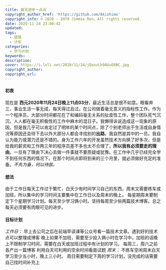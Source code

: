 ```yaml
---
title: 每天进步一点点
copyright_author_href: 'https://github.com/Akishimo'
copyright_info: © 2020 - 2070 Jimmie Ren，All rights reserved.
date: 2020-11-24 23:00:42
updated:
tags:
  - 感悟
  - 计划
categories:
  - 学习计划
keywords:
description:
cover: https://i.loli.net/2020/11/24/jQsozLh9AUuE8BC.jpg
copyright_author:
copyright_url:
---
```


#### 初衷
现在是 **西元2020年11月24日晚上11点03分**，最近生活总是很不如意。眼看奔三，事业生活一事无成，每天得过且过。在公司做着毫无意义的指标性工作。作为一个程序员，大部分时间都花在了和编码毫无关系的扯皮性工作，整个团队死气沉沉，人人都在毫无积极性的工作中麻木的混日子。我懒得诉说造成这一现象的原因，但是我几乎可以肯定过了明年的某个时间点，除了个别老师出于生活或自身情况等原因还会待下去以外大部分人都会寻找别的**出路**，我自然是其中的一员。我自认为能力或潜力还是不错的。身为工作六年的开发虽然技术方向换了好多次，但是给我的薪资和工作两三年的程序员差不多也太不合理了，**所以我有必须要走的理由**。一旦有了理由下决心去做一件事就不要质疑或犹豫。在工作中几乎已经完全学不到任何东西的情况下。在那个时间点即将到来的三个月里，就必须做好充足的准备。*不先为备，何以待敌。*

#### 想法
由于工作日每天工作过于繁忙，白天少有时间学习自己的东西，周末又需要练车或加班，所以集中的学习时间主要集中在工作日以及周末的晚上。
每星期周末要制定下个星期学习计划。每天至少学习俩小时。坚持每周至少些两篇技术博客。总之每天必须要有肉眼可见的进步。


#### 目标计划
_工作日：_
早上去公司之后在前端早读课等公众号看一篇技术文章。遇到好的技术点可以整理成博客
晚上如果不加班，需要至少投入俩小时在学习中，加班的话晚上不限制学习时间，需要在白天或加班过程中有计划的学习。
每周三，周六之前各产出一篇博客
利用白天可利用的空余时间看面试题
_周末：_
不练车空闲周末白天学习至少五小时，晚上三小时。
周日需要制定下周的学习计划，没完成的话需要自己找时间补充上

